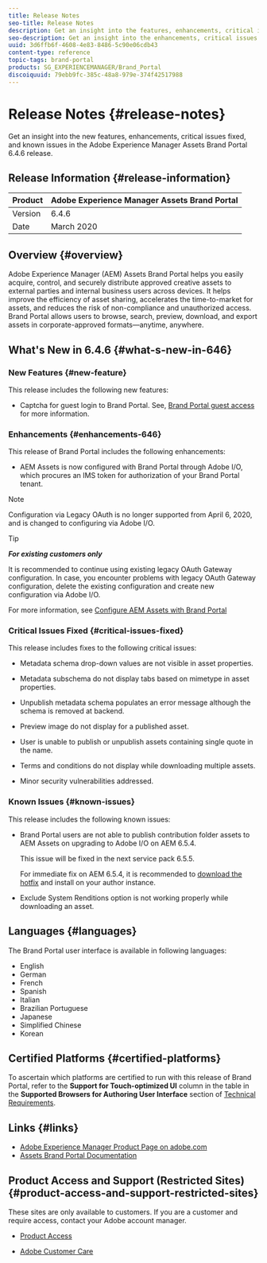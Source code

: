```yaml
---
title: Release Notes
seo-title: Release Notes
description: Get an insight into the features, enhancements, critical issues fixed, and known issues in the Adobe Experience Manager Assets Brand Portal 6.4.6 release.
seo-description: Get an insight into the enhancements, critical issues fixed, and known issues in the Adobe Experience Manager Assets Brand Portal 6.4.6 release.
uuid: 3d6ffb6f-4608-4e83-8486-5c90e06cdb43
content-type: reference
topic-tags: brand-portal
products: SG_EXPERIENCEMANAGER/Brand_Portal
discoiquuid: 79ebb9fc-385c-48a8-979e-374f42517988
---
```


# Release Notes {#release-notes}

Get an insight into the new features, enhancements, critical issues fixed, and known issues in the Adobe Experience Manager Assets Brand Portal 6.4.6 release.

## Release Information {#release-information}

| Product |Adobe Experience Manager Assets Brand Portal |
|---|---|
| Version | 6.4.6|
| Date | March 2020 |

## Overview {#overview}

Adobe Experience Manager (AEM) Assets Brand Portal helps you easily acquire, control, and securely distribute approved creative assets to external parties and internal business users across devices. It helps improve the efficiency of asset sharing, accelerates the time-to-market for assets, and reduces the risk of non-compliance and unauthorized access. Brand Portal allows users to browse, search, preview, download, and export assets in corporate-approved formats—anytime, anywhere.

## What's New in 6.4.6 {#what-s-new-in-646}

### New Features {#new-feature}

This release includes the following new features:

* Captcha for guest login to Brand Portal. See, [Brand Portal guest access](../using/guest-access.md) for more information.

### Enhancements {#enhancements-646}

This release of Brand Portal includes the following enhancements:

* AEM Assets is now configured with Brand Portal through Adobe I/O, which procures an IMS token for authorization of your Brand Portal tenant.

>[!NOTE]
>
>Configuration via Legacy OAuth is no longer supported from April 6, 2020, and is changed to configuring via Adobe I/O.

>[!TIP]
>
>***For existing customers only***
>
>It is recommended to continue using existing legacy OAuth Gateway configuration. In case, you encounter problems with legacy OAuth Gateway configuration, delete the existing configuration and create new configuration via Adobe I/O.

For more information, see [Configure AEM Assets with Brand Portal](configure-aem-assets-with-brand-portal.md)


### Critical Issues Fixed {#critical-issues-fixed}

This release includes fixes to the following critical issues:

* Metadata schema drop-down values are not visible in asset properties.

* Metadata subschema do not display tabs based on mimetype in asset properties.

* Unpublish metadata schema populates an error message although the schema is removed at backend.

* Preview image do not display for a published asset.

* User is unable to publish or unpublish assets containing single quote in the name.

* Terms and conditions do not display while downloading multiple assets.

* Minor security vulnerabilities addressed.

### Known Issues {#known-issues}

This release includes the following known issues:

* Brand Portal users are not able to publish contribution folder assets to AEM Assets on upgrading to Adobe I/O on AEM 6.5.4.

  This issue will be fixed in the next service pack 6.5.5.

  For immediate fix on AEM 6.5.4, it is recommended to [download the hotfix](https://www.adobeaemcloud.com/content/marketplace/marketplaceProxy.html?packagePath=/content/companies/public/adobe/packages/cq650/hotfix/cq-6.5.0-hotfix-33041) and install on your author instance.

* Exclude System Renditions option is not working properly while downloading an asset.


## Languages {#languages}

The Brand Portal user interface is available in following languages:

* English
* German
* French
* Spanish
* Italian
* Brazilian Portuguese
* Japanese
* Simplified Chinese
* Korean

## Certified Platforms {#certified-platforms}

To ascertain which platforms are certified to run with this release of Brand Portal, refer to the **Support for Touch-optimized UI** column in the table in the **Supported Browsers for Authoring User Interface** section of [Technical Requirements](https://helpx.adobe.com/experience-manager/6-4/sites/deploying/using/technical-requirements.html).

## Links {#links}

* [Adobe Experience Manager Product Page on adobe.com](http://www.adobe.com/in/marketing-cloud/experience-manager.html)
* [Assets Brand Portal Documentation](https://helpx.adobe.com/experience-manager/brand-portal/user-guide.html)

## Product Access and Support (Restricted Sites) {#product-access-and-support-restricted-sites}

These sites are only available to customers. If you are a customer and require access, contact your Adobe account manager.

* [](https://daycare.day.com) [Product Access](https://login.marketing.adobe.com)

* [Adobe Customer Care](https://helpx.adobe.com/contact.html)
